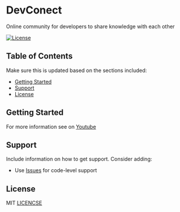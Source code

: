 # DevConect

Online community for developers to share knowledge with each other

[![License](https://img.shields.io/github/license/marcoscosta90/dev-conect)](https://opensource.org/licenses/MIT)

## Table of Contents

Make sure this is updated based on the sections included:


- [Getting Started](#getting-started)
- [Support](#support)
- [License](#license)

## Getting Started
For more information see on [Youtube](https://www.youtube.com/watch?v=LGf2KJg20lg&t=24622s)
## Support 

Include information on how to get support. Consider adding:
- Use [Issues](https://github.com/auth0/open-source-template/issues) for code-level support

## License

MIT [LICENCSE](LICENSE)